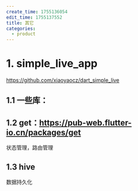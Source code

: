 ```yaml
---
create_time: 1755136054
edit_time: 1755137552
title: 其它
categories:
  - product
---
```



# 1. simple_live_app

https://github.com/xiaoyaocz/dart_simple_live

## 1.1 一些库：

## 1.2 get：https://pub-web.flutter-io.cn/packages/get

状态管理，路由管理

## 1.3 hive

数据持久化

